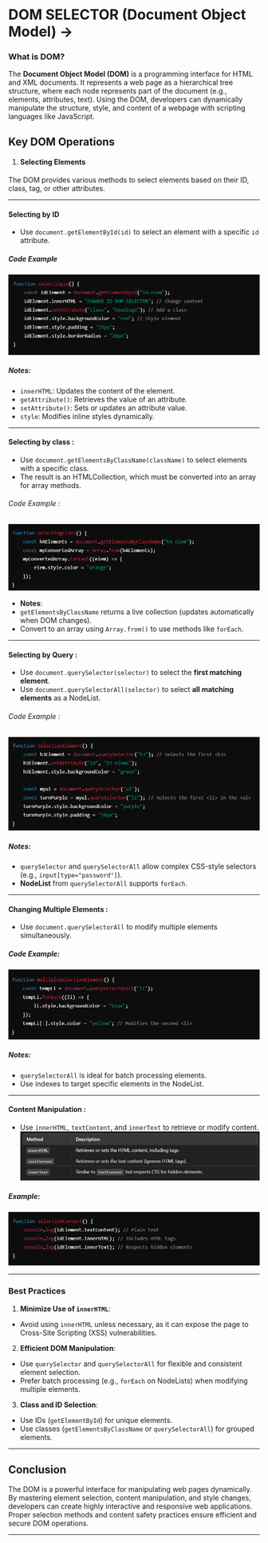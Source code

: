 # DOM SELECTOR (Document Object Model) ->

### What is DOM?
The **Document Object Model (DOM)** is a programming interface for HTML and XML documents. It represents a web page as a hierarchical tree structure, where each node represents part of the document (e.g., elements, attributes, text). Using the DOM, developers can dynamically manipulate the structure, style, and content of a webpage with scripting languages like JavaScript.

## Key DOM Operations
1. #### Selecting Elements
The DOM provides various methods to select elements based on their ID, class, tag, or other attributes.

----------------------------------------------------------------------------------------------------------------------------------

#### Selecting by ID
- Use `document.getElementById(id)` to select an element with a specific `id` attribute.

##### Code Example 
![alt text](../../Images/image-203.png)

##### Notes:
- `innerHTML`: Updates the content of the element.
- `getAttribute()`: Retrieves the value of an attribute.
- `setAttribute()`: Sets or updates an attribute value.
- `style`: Modifies inline styles dynamically.

----------------------------------------------------------------------------------------------------------------------------------

#### Selecting by class :
- Use `document.getElementsByClassName(className)` to select elements with a specific class.
- The result is an HTMLCollection, which must be converted into an array for array methods.

###### Code Example :
![alt text](../../Images/image-204.png)

- **Notes**:
- `getElementsByClassName` returns a live collection (updates automatically when DOM changes).
- Convert to an array using `Array.from()` to use methods like `forEach`.

---------------------------------------------------------------------------------------------------------------------------------

#### Selecting by Query :
- Use `document.querySelector(selector)` to select the **first matching element**.
- Use `document.querySelectorAll(selector)` to select **all matching elements** as a NodeList.

###### Code Example :
![alt text](../../Images/image-205.png)

##### Notes:
- `querySelector` and `querySelectorAll` allow complex CSS-style selectors (e.g., `input[type="password"]`).
- **NodeList** from `querySelectorAll` supports `forEach`.

---------------------------------------------------------------------------------------------------------------------------------

#### Changing Multiple Elements :
- Use `document.querySelectorAll` to modify multiple elements simultaneously.

##### Code Example:
![alt text](../../Images/image-206.png)

##### Notes:
- `querySelectorAll` is ideal for batch processing elements.
- Use indexes to target specific elements in the NodeList.

----------------------------------------------------------------------------------------------------------------------------------

#### Content Manipulation :
- Use `innerHTML`, `textContent`, and `innerText` to retrieve or modify content.
![alt text](../../Images/image-207.png)
##### Example:
![alt text](../../Images/image-208.png)

---------------------------------------------------------------------------------------------------------------------------------

### Best Practices

1. **Minimize Use of `innerHTML`**:
- Avoid using `innerHTML` unless necessary, as it can expose the page to Cross-Site Scripting (XSS) vulnerabilities.

2. **Efficient DOM Manipulation**:
- Use `querySelector` and `querySelectorAll` for flexible and consistent element selection.
- Prefer batch processing (e.g., `forEach` on NodeLists) when modifying multiple elements.

3. **Class and ID Selection**:
- Use IDs (`getElementById`) for unique elements.
- Use classes (`getElementsByClassName` or `querySelectorAll`) for grouped elements.

---------------------------------------------------------------------------------------------------------------------------------

## Conclusion

The DOM is a powerful interface for manipulating web pages dynamically. By mastering element selection, content manipulation, and style changes, developers can create highly interactive and responsive web applications. Proper selection methods and content safety practices ensure efficient and secure DOM operations.

--------------------------------------------------------------------------------------------------------------------------------